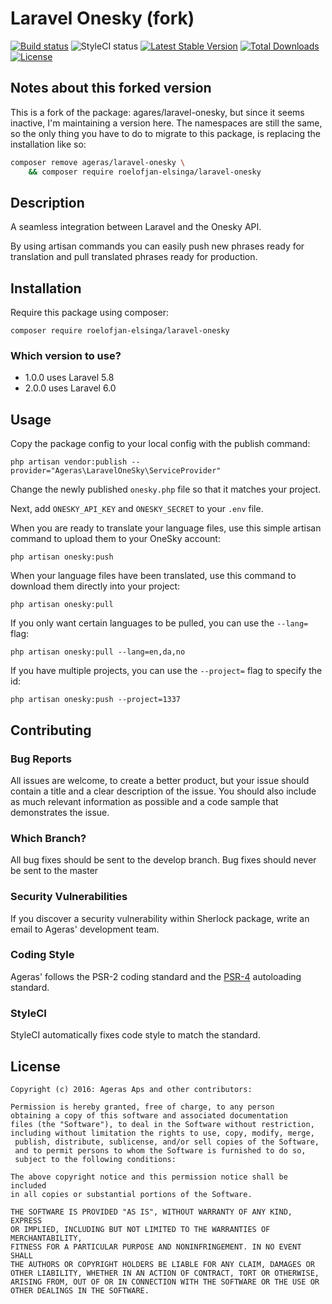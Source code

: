 # Laravel Onesky (fork)
[![Build status](https://travis-ci.com/roelofjan-elsinga/laravel-onesky.svg)](https://travis-ci.com/roelofjan-elsinga/laravel-onesky)
![StyleCI status](https://github.styleci.io/repos/202086097/shield)
[![Latest Stable Version](https://poser.pugx.org/roelofjan-elsinga/laravel-onesky/v/stable)](https://packagist.org/packages/roelofjan-elsinga/laravel-onesky)
[![Total Downloads](https://poser.pugx.org/roelofjan-elsinga/laravel-onesky/downloads)](https://packagist.org/packages/roelofjan-elsinga/laravel-onesky)
[![License](https://poser.pugx.org/roelofjan-elsinga/laravel-onesky/license)](https://packagist.org/packages/roelofjan-elsinga/laravel-onesky)

## Notes about this forked version
This is a fork of the package: agares/laravel-onesky, but since it seems inactive, I'm maintaining a version here. 
The namespaces are still the same, so the only thing you have to do to migrate to this package, 
is replacing the installation like so:

```bash
composer remove ageras/laravel-onesky \
    && composer require roelofjan-elsinga/laravel-onesky
```

## Description
A seamless integration between Laravel and the Onesky API.

By using artisan commands you can easily push new phrases ready for translation and pull translated phrases ready for production.

## Installation

Require this package using composer:
```
composer require roelofjan-elsinga/laravel-onesky
```

### Which version to use?
- 1.0.0 uses Laravel 5.8
- 2.0.0 uses Laravel 6.0

## Usage

Copy the package config to your local config with the publish command:
```
php artisan vendor:publish --provider="Ageras\LaravelOneSky\ServiceProvider"
```

Change the newly published `onesky.php` file so that it matches your project.

Next, add `ONESKY_API_KEY` and `ONESKY_SECRET` to your `.env` file.

When you are ready to translate your language files, use this simple artisan command to upload them to your OneSky account:
```
php artisan onesky:push
```

When your language files have been translated, use this command to download them directly into your project:
```
php artisan onesky:pull
```

If you only want certain languages to be pulled, you can use the `--lang=` flag:
```
php artisan onesky:pull --lang=en,da,no
```

If you have multiple projects, you can use the `--project=` flag to specify the id:
```
php artisan onesky:push --project=1337
```

## Contributing

### Bug Reports
All issues are welcome, to create a better product, but your issue should contain a title and a clear description of the issue. You should also include as much relevant information as possible and a code sample that demonstrates the issue.

### Which Branch?
All bug fixes should be sent to the develop branch. Bug fixes should never be sent to the master

### Security Vulnerabilities
If you discover a security vulnerability within Sherlock package, write an email to Ageras' development team.

### Coding Style
Ageras' follows the PSR-2 coding standard and the [PSR-4](https://github.com/php-fig/fig-standards/blob/master/accepted/PSR-4-autoloader.md) autoloading standard.

### StyleCI
 StyleCI automatically fixes code style to match the standard.

## License

    Copyright (c) 2016: Ageras Aps and other contributors:

    Permission is hereby granted, free of charge, to any person 
    obtaining a copy of this software and associated documentation 
    files (the "Software"), to deal in the Software without restriction, 
    including without limitation the rights to use, copy, modify, merge,
     publish, distribute, sublicense, and/or sell copies of the Software, 
     and to permit persons to whom the Software is furnished to do so, 
     subject to the following conditions:

    The above copyright notice and this permission notice shall be included 
    in all copies or substantial portions of the Software.

    THE SOFTWARE IS PROVIDED "AS IS", WITHOUT WARRANTY OF ANY KIND, EXPRESS 
    OR IMPLIED, INCLUDING BUT NOT LIMITED TO THE WARRANTIES OF MERCHANTABILITY, 
    FITNESS FOR A PARTICULAR PURPOSE AND NONINFRINGEMENT. IN NO EVENT SHALL 
    THE AUTHORS OR COPYRIGHT HOLDERS BE LIABLE FOR ANY CLAIM, DAMAGES OR 
    OTHER LIABILITY, WHETHER IN AN ACTION OF CONTRACT, TORT OR OTHERWISE, 
    ARISING FROM, OUT OF OR IN CONNECTION WITH THE SOFTWARE OR THE USE OR 
    OTHER DEALINGS IN THE SOFTWARE.
